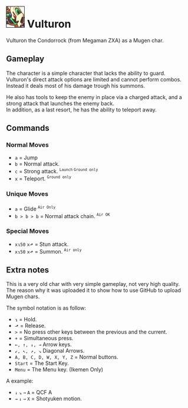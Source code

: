 # ![Mugshot](vulturon_mugshot.png) Vulturon 
Vulturon the Condorrock (from Megaman ZXA) as a Mugen char.  

## Gameplay
The character is a  simple character that lacks the ability to guard.  
Vulturon's direct attack options are limited and cannot perform combos.
Instead it deals most of his damage trough his summons.

He also has tools to keep the enemy in place via a charged attack, and a  strong attack that launches the enemy back.  
In addition, as a last resort, he has the ability to teleport away.

## Commands

### Normal Moves
- `a` = Jump
- `b` = Normal attack. 
- `c` = Strong attack. <sup>`Launch` `Ground only`</sup>
- `x` = Teleport. <sup>`Ground only`</sup>
  
### Unique Moves
- `a` = Glide <sup>`Air Only`<sup>
- `b > b > b` = Normal attack chain. <sup>`Air OK`</sup>

### Special Moves
- `x↴50` `x⬏` = Stun attack.
- `x↴50` `x⬏` = Summon. <sup>`Air only`</sup>

## Extra notes
This is a very old char with very simple gameplay, not very high quality.  
The reason why it was uploaded it to show how to use GitHub to upload Mugen chars.

The symbol notation is as follow:
- `↴` = Hold.
- `⬏` = Release.
- `>` = No press other keys  between the previous and the current.
- `+` = Simultaneous press.
- `←, ↑, ↓, →` Arrow keys.
- `↙, ↖, ↗, ↘` Diagonal Arrows.
- `A, B, C, D, W, X, Y, Z` = Normal buttons.
- `Start` = The Start Key.
- `Menu` = The Menu key. (Ikemen Only)

A example:
- `↓` `↘` `→` `A` = QCF A
- `→` `↓` `→` `X` = Shotyuken motion.
